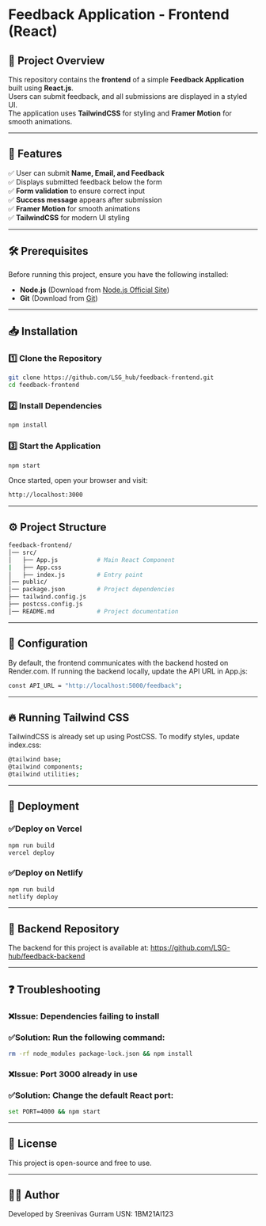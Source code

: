# Feedback Application - Frontend (React)

## 📌 Project Overview

This repository contains the **frontend** of a simple **Feedback Application** built using **React.js**.  
Users can submit feedback, and all submissions are displayed in a styled UI.  
The application uses **TailwindCSS** for styling and **Framer Motion** for smooth animations.

---

## 🚀 Features

✅ User can submit **Name, Email, and Feedback**  
✅ Displays submitted feedback below the form  
✅ **Form validation** to ensure correct input  
✅ **Success message** appears after submission  
✅ **Framer Motion** for smooth animations  
✅ **TailwindCSS** for modern UI styling  

---

## 🛠️ Prerequisites

Before running this project, ensure you have the following installed:

- **Node.js** (Download from [Node.js Official Site](https://nodejs.org/))
- **Git** (Download from [Git](https://git-scm.com/))

---

## 📥 Installation

### 1️⃣ **Clone the Repository**
```sh
git clone https://github.com/LSG_hub/feedback-frontend.git
cd feedback-frontend
```

### 2️⃣ **Install Dependencies**
```sh
npm install
```

### 3️⃣ **Start the Application**
```sh
npm start
```

Once started, open your browser and visit:
```sh
http://localhost:3000
```

---

## ⚙️ Project Structure
```sh
feedback-frontend/
│── src/
│   ├── App.js           # Main React Component
|   ├── App.css         
│   ├── index.js         # Entry point
│── public/
│── package.json         # Project dependencies
├── tailwind.config.js
├── postcss.config.js
│── README.md            # Project documentation
```

---

## 🔧 Configuration

By default, the frontend communicates with the backend hosted on Render.com.
If running the backend locally, update the API URL in App.js:
```sh
const API_URL = "http://localhost:5000/feedback";
```

---

## 🔥 Running Tailwind CSS

TailwindCSS is already set up using PostCSS.
To modify styles, update index.css:
```sh
@tailwind base;
@tailwind components;
@tailwind utilities;
```

---

## 🚀 Deployment

### ✅**Deploy on Vercel**
```sh
npm run build
vercel deploy
```

### ✅**Deploy on Netlify**
```sh
npm run build
netlify deploy
```

---

## 🔗 Backend Repository

The backend for this project is available at:
https://github.com/LSG-hub/feedback-backend

---

## ❓ Troubleshooting

### ❌**Issue: Dependencies failing to install**
### ✅**Solution: Run the following command:**
```sh
rm -rf node_modules package-lock.json && npm install
```

### ❌**Issue: Port 3000 already in use**
### ✅**Solution: Change the default React port:**
```sh
set PORT=4000 && npm start
```

---

## 📜 License

This project is open-source and free to use.

---

## 👨‍💻 Author

Developed by Sreenivas Gurram
USN: 1BM21AI123



